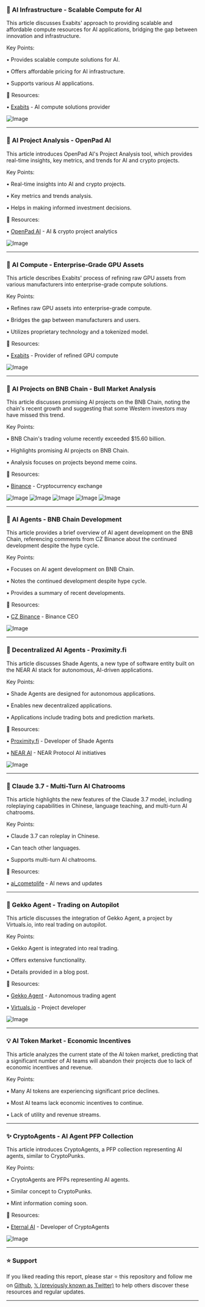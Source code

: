 ### 🤖 AI Infrastructure - Scalable Compute for AI

This article discusses Exabits' approach to providing scalable and affordable compute resources for AI applications, bridging the gap between innovation and infrastructure.

Key Points:

•  Provides scalable compute solutions for AI.

•  Offers affordable pricing for AI infrastructure.


•  Supports various AI applications.


🔗 Resources:

• [Exabits](https://x.com/exa_bits) - AI compute solutions provider

![Image](https://pbs.twimg.com/media/GmrzP-daMAA4pQo?format=jpg&name=small)


---
### 🚀 AI Project Analysis - OpenPad AI

This article introduces OpenPad AI's Project Analysis tool, which provides real-time insights, key metrics, and trends for AI and crypto projects.

Key Points:

• Real-time insights into AI and crypto projects.

• Key metrics and trends analysis.

• Helps in making informed investment decisions.


🔗 Resources:

• [OpenPad AI](https://openpad.io/ai-investment/project-analytics) - AI & crypto project analytics

![Image](https://pbs.twimg.com/media/GmqgZMEbAAAMbWs?format=jpg&name=small)


---
### 🤖 AI Compute - Enterprise-Grade GPU Assets

This article describes Exabits' process of refining raw GPU assets from various manufacturers into enterprise-grade compute solutions.

Key Points:

• Refines raw GPU assets into enterprise-grade compute.

• Bridges the gap between manufacturers and users.


• Utilizes proprietary technology and a tokenized model.


🔗 Resources:

• [Exabits](https://x.com/exa_bits) - Provider of refined GPU compute

![Image](https://pbs.twimg.com/media/GmqgYS7bQAALfvW?format=jpg&name=small)


---
### 🤖 AI Projects on BNB Chain - Bull Market Analysis

This article discusses promising AI projects on the BNB Chain, noting the chain's recent growth and suggesting that some Western investors may have missed this trend.

Key Points:

• BNB Chain's trading volume recently exceeded $15.60 billion.

•  Highlights promising AI projects on BNB Chain.


•  Analysis focuses on projects beyond meme coins.


🔗 Resources:

• [Binance](https://x.com/binance) -  Cryptocurrency exchange

![Image](https://pbs.twimg.com/media/Gmp04iQbMAAFwUb?format=png&name=small)
![Image](https://pbs.twimg.com/media/Gmp4i1HaYAANlGv?format=jpg&name=small)
![Image](https://pbs.twimg.com/media/Gmp4nMcb0AAJswJ?format=jpg&name=360x360)
![Image](https://pbs.twimg.com/media/GmoaDTRbMAAKn4C?format=jpg&name=360x360)
![Image](https://pbs.twimg.com/media/Gmoal0xbsAAHNa0?format=jpg&name=240x240)


---
### 🤖 AI Agents - BNB Chain Development

This article provides a brief overview of AI agent development on the BNB Chain, referencing comments from CZ Binance about the continued development despite the hype cycle.


Key Points:

•  Focuses on AI agent development on BNB Chain.

•  Notes the continued development despite hype cycle.


•  Provides a summary of recent developments.



🔗 Resources:

• [CZ Binance](https://x.com/cz_binance) - Binance CEO

![Image](https://pbs.twimg.com/media/GmkzU-MaEAULhIa?format=jpg&name=small)


---
### 🤖 Decentralized AI Agents - Proximity.fi

This article discusses Shade Agents, a new type of software entity built on the NEAR AI stack for autonomous, AI-driven applications.


Key Points:

• Shade Agents are designed for autonomous applications.

• Enables new decentralized applications.


•  Applications include trading bots and prediction markets.



🔗 Resources:

• [Proximity.fi](https://x.com/proximityfi) -  Developer of Shade Agents

• [NEAR AI](https://x.com/near_ai) - NEAR Protocol AI initiatives


![Image](https://pbs.twimg.com/ext_tw_video_thumb/1903295589321949184/pu/img/XntGHy6ibcXyp-yY.jpg)


---
### 🤖 Claude 3.7 - Multi-Turn AI Chatrooms

This article highlights the new features of the Claude 3.7 model, including roleplaying capabilities in Chinese, language teaching, and multi-turn AI chatrooms.


Key Points:

• Claude 3.7 can roleplay in Chinese.

•  Can teach other languages.


•  Supports multi-turn AI chatrooms.


🔗 Resources:

• [ai_cometolife](https://x.com/ai_cometolife) -  AI news and updates


---
### 🚀 Gekko Agent - Trading on Autopilot

This article discusses the integration of Gekko Agent, a project by Virtuals.io, into real trading on autopilot.


Key Points:

•  Gekko Agent is integrated into real trading.

•  Offers extensive functionality.


•  Details provided in a blog post.


🔗 Resources:

• [Gekko Agent](https://x.com/Gekko_Agent) -  Autonomous trading agent

• [Virtuals.io](https://x.com/virtuals_io) -  Project developer

![Image](https://pbs.twimg.com/media/GmeqCx3XEAAyaVZ?format=jpg&name=small)


---
### 💡 AI Token Market - Economic Incentives

This article analyzes the current state of the AI token market, predicting that a significant number of AI teams will abandon their projects due to lack of economic incentives and revenue.

Key Points:

• Many AI tokens are experiencing significant price declines.

•  Most AI teams lack economic incentives to continue.


•  Lack of utility and revenue streams.



---
### ✨ CryptoAgents - AI Agent PFP Collection

This article introduces CryptoAgents, a PFP collection representing AI agents, similar to CryptoPunks.


Key Points:

• CryptoAgents are PFPs representing AI agents.

•  Similar concept to CryptoPunks.


•  Mint information coming soon.


🔗 Resources:

• [Eternal AI](https://x.com/CryptoEternalAI) -  Developer of CryptoAgents

![Image](https://pbs.twimg.com/media/GmoQEFGbkAA5MIC?format=jpg&name=small)


---

### ⭐️ Support

If you liked reading this report, please star ⭐️ this repository and follow me on [Github](https://github.com/Drix10), [𝕏 (previously known as Twitter)](https://x.com/DRIX_10_) to help others discover these resources and regular updates.

---